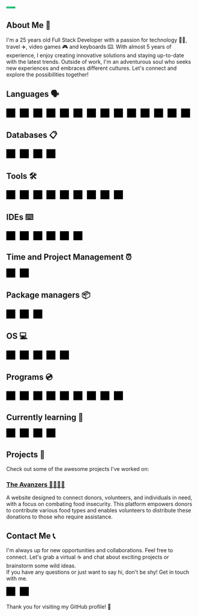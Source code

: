<style>
  .icon :is(source, img){
    width: 24px;
    transition: filter ease-in-out 200ms;
  }
  @media (prefers-color-scheme: dark) {
    .icon :is(source, img) {
      filter: brightness(0) invert(1);
    }

    .icon :is(source, img):hover {
      filter: unset;
    }
  }
  @media (prefers-color-scheme: light) {
    .icon :is(source, img) {
      filter: brightness(0);
    }

    .icon :is(source, img):hover {
      filter: unset;
    }
  }
</style>

<img width="24" src="images/header.png" width="100%" />

## About Me 🙌

I'm a 25 years old Full Stack Developer with a passion for technology 👨‍💻, travel ✈️, video games 🎮 and keyboards ⌨️. With almost 5 years of experience, I enjoy creating innovative solutions and staying up-to-date with the latest trends. Outside of work, I'm an adventurous soul who seeks new experiences and embraces different cultures. Let's connect and explore the possibilities together!   

## Languages 🗣️
<picture class="icon">
  <source media="(prefers-color-scheme: dark)" srcset="icons/angular.svg">
  <source media="(prefers-color-scheme: light)" srcset="icons/angular.svg">
  <img alt="Angular" title="Angular" width="24" src="icons/angular.svg">
</picture>
&nbsp;
<picture class="icon">
  <source media="(prefers-color-scheme: dark)" srcset="icons/angularJs.svg">
  <source media="(prefers-color-scheme: light)" srcset="icons/angularJs.svg">
  <img alt="AngularJs" title="AngularJs" width="24" src="icons/angularJs.svg">
</picture>
&nbsp;
<picture class="icon">
  <source media="(prefers-color-scheme: dark)" srcset="icons/nodedotjs.svg">
  <source media="(prefers-color-scheme: light)" srcset="icons/nodedotjs.svg">
  <img alt="Node.js" title="Node.js" width="24" src="icons/nodedotjs.svg">
</picture>
&nbsp;
<picture class="icon">
  <source media="(prefers-color-scheme: dark)" srcset="icons/sass.svg">
  <source media="(prefers-color-scheme: light)" srcset="icons/sass.svg">
  <img alt="Sass" title="Sass" width="24" src="icons/sass.svg">
</picture>
&nbsp;
<picture class="icon">
  <source media="(prefers-color-scheme: dark)" srcset="icons/javascript.svg">
  <source media="(prefers-color-scheme: light)" srcset="icons/javascript.svg">
  <img alt="JavaScript" title="JavaScript" width="24" src="icons/javascript.svg">
</picture>
&nbsp;
<picture class="icon">
  <source media="(prefers-color-scheme: dark)" srcset="icons/php.svg">
  <source media="(prefers-color-scheme: light)" srcset="icons/php.svg">
  <img alt="PHP" title="PHP" width="24" src="icons/php.svg">
</picture>
&nbsp;
<picture class="icon">
  <source media="(prefers-color-scheme: dark)" srcset="icons/laravel.svg">
  <source media="(prefers-color-scheme: light)" srcset="icons/laravel.svg">
  <img alt="Laravel" title="Laravel" width="24" src="icons/laravel.svg">
</picture>
&nbsp;
<picture class="icon">
  <source media="(prefers-color-scheme: dark)" srcset="icons/express.svg">
  <source media="(prefers-color-scheme: light)" srcset="icons/express.svg">
  <img alt="Express" title="Express" width="24" src="icons/express.svg">
</picture>
&nbsp;
<picture class="icon">
  <source media="(prefers-color-scheme: dark)" srcset="icons/dotnet.svg">
  <source media="(prefers-color-scheme: light)" srcset="icons/dotnet.svg">
  <img alt=".net" title=".net" width="24" src="icons/dotnet.svg">
</picture>
&nbsp;
<picture class="icon">
  <source media="(prefers-color-scheme: dark)" srcset="icons/csharp.svg">
  <source media="(prefers-color-scheme: light)" srcset="icons/csharp.svg">
  <img alt="C#" title="C#" width="24" src="icons/csharp.svg">
</picture>
&nbsp;
<picture class="icon">
  <source media="(prefers-color-scheme: dark)" srcset="icons/arduino.svg">
  <source media="(prefers-color-scheme: light)" srcset="icons/arduino.svg">
  <img alt="Arduino" title="Arduino" width="24" src="icons/arduino.svg">
</picture>
&nbsp;
<picture class="icon">
  <source media="(prefers-color-scheme: dark)" srcset="icons/html5.svg">
  <source media="(prefers-color-scheme: light)" srcset="icons/html5.svg">
  <img alt="HTML5" title="HTML5" width="24" src="icons/html5.svg">
</picture>
&nbsp;
<picture class="icon">
  <source media="(prefers-color-scheme: dark)" srcset="icons/css3.svg">
  <source media="(prefers-color-scheme: light)" srcset="icons/css3.svg">
  <img alt="CSS3" title="CSS3" width="24" src="icons/css3.svg">
</picture>
&nbsp;
<picture class="icon">
  <source media="(prefers-color-scheme: dark)" srcset="icons/tailwindcss.svg">
  <source media="(prefers-color-scheme: light)" srcset="icons/tailwindcss.svg">
  <img alt="Tailwind CSS" title="Tailwind CSS" width="24" src="icons/tailwindcss.svg">
</picture>
&nbsp;

<br>

## Databases 📋
<picture class="icon">
  <source media="(prefers-color-scheme: dark)" srcset="icons/mysql.svg">
  <source media="(prefers-color-scheme: light)" srcset="icons/mysql.svg">
  <img alt="MySQL" title="MySQL" width="24" src="icons/mysql.svg">
</picture>
&nbsp;
<picture class="icon">
  <source media="(prefers-color-scheme: dark)" srcset="icons/mariadb.svg">
  <source media="(prefers-color-scheme: light)" srcset="icons/mariadb.svg">
  <img alt="MariaDB" title="MariaDB" width="24" src="icons/mariadb.svg">
</picture>
&nbsp;
<picture class="icon">
  <source media="(prefers-color-scheme: dark)" srcset="icons/mongodb.svg">
  <source media="(prefers-color-scheme: light)" srcset="icons/mongodb.svg">
  <img alt="MongoDB" title="MongoDB" width="24" src="icons/mongodb.svg">
</picture>
&nbsp;
<picture class="icon">
  <source media="(prefers-color-scheme: dark)" srcset="icons/microsoftsqlserver.svg">
  <source media="(prefers-color-scheme: light)" srcset="icons/microsoftsqlserver.svg">
  <img alt="MS SQL Server" title="MS SQL Server" width="24" src="icons/microsoftsqlserver.svg">
</picture>
&nbsp;

<br>


## Tools 🛠️
<picture class="icon">
  <source media="(prefers-color-scheme: dark)" srcset="icons/windowsterminal.svg">
  <source media="(prefers-color-scheme: light)" srcset="icons/windowsterminal.svg">
  <img alt="Windows Terminal" title="Windows Terminal" width="24" src="icons/windowsterminal.svg">
</picture>
&nbsp;
<picture class="icon">
  <source media="(prefers-color-scheme: dark)" srcset="icons/gnubash.svg">
  <source media="(prefers-color-scheme: light)" srcset="icons/gnubash.svg">
  <img alt="Bash" title="Bash" width="24" src="icons/gnubash.svg">
</picture>
&nbsp;
<picture class="icon">
  <source media="(prefers-color-scheme: dark)" srcset="icons/gulp.svg">
  <source media="(prefers-color-scheme: light)" srcset="icons/gulp.svg">
  <img alt="Gulp" title="Gulp" width="24" src="icons/gulp.svg">
</picture>
&nbsp;
<picture class="icon">
  <source media="(prefers-color-scheme: dark)" srcset="icons/icomoon.svg">
  <source media="(prefers-color-scheme: light)" srcset="icons/icomoon.svg">
  <img alt="Icomoon" title="Icomoon" width="24" src="icons/icomoon.svg">
</picture>
&nbsp;
<picture class="icon">
  <source media="(prefers-color-scheme: dark)" srcset="icons/openai.svg">
  <source media="(prefers-color-scheme: light)" srcset="icons/openai.svg">
  <img alt="ChatGPT" title="ChatGPT" width="24" src="icons/openai.svg">
</picture>
&nbsp;
<picture class="icon">
  <source media="(prefers-color-scheme: dark)" srcset="icons/powershell.svg">
  <source media="(prefers-color-scheme: light)" srcset="icons/powershell.svg">
  <img alt="Powershell" title="Powershell" width="24" src="icons/powershell.svg">
</picture>
&nbsp;
<picture class="icon">
  <source media="(prefers-color-scheme: dark)" srcset="icons/eslint.svg">
  <source media="(prefers-color-scheme: light)" srcset="icons/eslint.svg">
  <img alt="Eslint" title="Eslint" width="24" src="icons/eslint.svg">
</picture>
&nbsp;
<picture class="icon">
  <source media="(prefers-color-scheme: dark)" srcset="icons/prettier.svg">
  <source media="(prefers-color-scheme: light)" srcset="icons/prettier.svg">
  <img alt="Prettier" title="Prettier" width="24" src="icons/prettier.svg">
</picture>
&nbsp;
<picture class="icon">
  <source media="(prefers-color-scheme: dark)" srcset="icons/stylelint.svg">
  <source media="(prefers-color-scheme: light)" srcset="icons/stylelint.svg">
  <img alt="Stylelint" title="Stylelint" width="24" src="icons/stylelint.svg">
</picture>
&nbsp;

<br>


## IDEs ⌨️
<picture class="icon">
  <source media="(prefers-color-scheme: dark)" srcset="icons/visual_studio_code.svg">
  <source media="(prefers-color-scheme: light)" srcset="icons/visual_studio_code.svg">
  <img alt="Visual Studio Code" title="Visual Studio Code" width="24" src="icons/visual_studio_code.svg">
</picture>
&nbsp;
<picture class="icon">
  <source media="(prefers-color-scheme: dark)" srcset="icons/sublimetext.svg">
  <source media="(prefers-color-scheme: light)" srcset="icons/sublimetext.svg">
  <img alt="SublimeText" title="SublimeText" width="24" src="icons/sublimetext.svg">
</picture>
&nbsp;
<picture class="icon">
  <source media="(prefers-color-scheme: dark)" srcset="icons/jetbrains.svg">
  <source media="(prefers-color-scheme: light)" srcset="icons/jetbrains.svg">
  <img alt="Jetbrains" title="Jetbrains" width="24" src="icons/jetbrains.svg">
</picture>
&nbsp;
<picture class="icon">
  <source media="(prefers-color-scheme: dark)" srcset="icons/neovim.svg">
  <source media="(prefers-color-scheme: light)" srcset="icons/neovim.svg">
  <img alt="Neovim" title="Neovim" width="24" src="icons/neovim.svg">
</picture>
&nbsp;
<picture class="icon">
  <source media="(prefers-color-scheme: dark)" srcset="icons/notepadplusplus.svg">
  <source media="(prefers-color-scheme: light)" srcset="icons/notepadplusplus.svg">
  <img alt="Notepad++" title="Notepad++" width="24" src="icons/notepadplusplus.svg">
</picture>
&nbsp;
<picture class="icon">
  <source media="(prefers-color-scheme: dark)" srcset="icons/visual_studio.svg">
  <source media="(prefers-color-scheme: light)" srcset="icons/visual_studio.svg">
  <img alt="Visual Studio" title="Visual Studio" width="24" src="icons/visual_studio.svg">
</picture>
&nbsp;

<br>


## Time and Project Management ⏰
<picture class="icon">
  <source media="(prefers-color-scheme: dark)" srcset="icons/redmine.svg">
  <source media="(prefers-color-scheme: light)" srcset="icons/redmine.svg">
  <img alt="Redmine" title="Redmine" width="24" src="icons/redmine.svg">
</picture>
&nbsp;
<picture class="icon">
  <source media="(prefers-color-scheme: dark)" srcset="icons/jira.svg">
  <source media="(prefers-color-scheme: light)" srcset="icons/jira.svg">
  <img alt="Jira" title="Jira" width="24" src="icons/jira.svg">
</picture>
&nbsp;

<br>

## Package managers 📦
<picture class="icon">
  <source media="(prefers-color-scheme: dark)" srcset="icons/yarn.svg">
  <source media="(prefers-color-scheme: light)" srcset="icons/yarn.svg">
  <img alt="Yarn" title="Yarn" width="24" src="icons/yarn.svg">
</picture>
&nbsp;
<picture class="icon">
  <source media="(prefers-color-scheme: dark)" srcset="icons/npm.svg">
  <source media="(prefers-color-scheme: light)" srcset="icons/npm.svg">
  <img alt="NPM" title="NPM" width="24" src="icons/npm.svg">
</picture>
&nbsp;
<picture class="icon">
  <source media="(prefers-color-scheme: dark)" srcset="icons/composer.svg">
  <source media="(prefers-color-scheme: light)" srcset="icons/composer.svg">
  <img alt="Composer" title="Composer" width="24" src="icons/composer.svg">
</picture>


<br>


## OS 💻
<picture class="icon">
  <source media="(prefers-color-scheme: dark)" srcset="icons/windows.svg">
  <source media="(prefers-color-scheme: light)" srcset="icons/windows.svg">
  <img alt="Windows" title="Windows" width="24" src="icons/windows.svg">
</picture>
&nbsp;
<picture class="icon">
  <source media="(prefers-color-scheme: dark)" srcset="icons/linux.svg">
  <source media="(prefers-color-scheme: light)" srcset="icons/linux.svg">
  <img alt="Linux" title="Linux" width="24" src="icons/linux.svg">
</picture>
&nbsp;
<picture class="icon">
  <source media="(prefers-color-scheme: dark)" srcset="icons/ubuntu.svg">
  <source media="(prefers-color-scheme: light)" srcset="icons/ubuntu.svg">
  <img alt="Ubuntu" title="Ubuntu" width="24" src="icons/ubuntu.svg">
</picture>
&nbsp;
<picture class="icon">
  <source media="(prefers-color-scheme: dark)" srcset="icons/debian.svg">
  <source media="(prefers-color-scheme: light)" srcset="icons/debian.svg">
  <img alt="Debian" title="Debian" width="24" src="icons/debian.svg">
</picture>
&nbsp;
<picture class="icon">
  <source media="(prefers-color-scheme: dark)" srcset="icons/archlinux.svg">
  <source media="(prefers-color-scheme: light)" srcset="icons/archlinux.svg">
  <img alt="Archlinux" title="Archlinux" width="24" src="icons/archlinux.svg">
</picture>
&nbsp;

<br>


## Programs 💿
<picture class="icon">
  <source media="(prefers-color-scheme: dark)" srcset="icons/google_chrome.svg">
  <source media="(prefers-color-scheme: light)" srcset="icons/google_chrome.svg">
  <img alt="Google Chrome" title="Google Chrome" width="24" src="icons/google_chrome.svg">
</picture>
&nbsp;
<picture class="icon">
  <source media="(prefers-color-scheme: dark)" srcset="icons/mozilla_firefox.svg">
  <source media="(prefers-color-scheme: light)" srcset="icons/mozilla_firefox.svg">
  <img alt="Mozilla Firefox" title="Mozilla Firefox" width="24" src="icons/mozilla_firefox.svg">
</picture>
&nbsp;
<picture class="icon">
  <source media="(prefers-color-scheme: dark)" srcset="icons/microsoftedge.svg">
  <source media="(prefers-color-scheme: light)" srcset="icons/microsoftedge.svg">
  <img alt="Edge" title="Edge" width="24" src="icons/microsoftedge.svg">
</picture>
&nbsp;
<picture class="icon">
  <source media="(prefers-color-scheme: dark)" srcset="icons/skype.svg">
  <source media="(prefers-color-scheme: light)" srcset="icons/skype.svg">
  <img alt="Skype" title="Skype" width="24" src="icons/skype.svg">
</picture>
&nbsp;
<picture class="icon">
  <source media="(prefers-color-scheme: dark)" srcset="icons/microsoftoffice.svg">
  <source media="(prefers-color-scheme: light)" srcset="icons/microsoftoffice.svg">
  <img alt="Office" title="Office" width="24" src="icons/microsoftoffice.svg">
</picture>
&nbsp;
<picture class="icon">
  <source media="(prefers-color-scheme: dark)" srcset="icons/microsoftsharepoint.svg">
  <source media="(prefers-color-scheme: light)" srcset="icons/microsoftsharepoint.svg">
  <img alt="Sharepoint" title="Sharepoint" width="24" src="icons/microsoftsharepoint.svg">
</picture>
&nbsp;
<picture class="icon">
  <source media="(prefers-color-scheme: dark)" srcset="icons/microsoftteams.svg">
  <source media="(prefers-color-scheme: light)" srcset="icons/microsoftteams.svg">
  <img alt="Teams" title="Teams" width="24" src="icons/microsoftteams.svg">
</picture>
&nbsp;
<picture class="icon">
  <source media="(prefers-color-scheme: dark)" srcset="icons/adobe_premiere_pro.svg">
  <source media="(prefers-color-scheme: light)" srcset="icons/adobe_premiere_pro.svg">
  <img alt="Adobe Premiere Pro" title="Adobe Premiere Pro" width="24" src="icons/adobe_premiere_pro.svg">
</picture>
&nbsp;
<picture class="icon">
  <source media="(prefers-color-scheme: dark)" srcset="icons/virtualbox.svg">
  <source media="(prefers-color-scheme: light)" srcset="icons/virtualbox.svg">
  <img alt="Virtualbox" title="Virtualbox" width="24" src="icons/virtualbox.svg">
</picture>
&nbsp;

<br>


## Currently learning 🌱
<picture class="icon">
  <source media="(prefers-color-scheme: dark)" srcset="icons/spring_boot.svg">
  <source media="(prefers-color-scheme: light)" srcset="icons/spring_boot.svg">
  <img alt="Spring Boot" title="Spring Boot" width="24" src="icons/spring_boot.svg">
</picture>
&nbsp;
<picture class="icon">
  <source media="(prefers-color-scheme: dark)" srcset="icons/vuedotjs.svg">
  <source media="(prefers-color-scheme: light)" srcset="icons/vuedotjs.svg">
  <img alt="Vue.js" title="Vue.js" width="24" src="icons/vuedotjs.svg">
</picture>
&nbsp;
<picture class="icon">
  <source media="(prefers-color-scheme: dark)" srcset="icons/react.svg">
  <source media="(prefers-color-scheme: light)" srcset="icons/react.svg">
  <img alt="React" title="React" width="24" src="icons/react.svg">
</picture>
&nbsp;
<picture class="icon">
  <source media="(prefers-color-scheme: dark)" srcset="icons/nextdotjs.svg">
  <source media="(prefers-color-scheme: light)" srcset="icons/nextdotjs.svg">
  <img alt="Next.js" title="Next.js" width="24" src="icons/nextdotjs.svg">
</picture>
&nbsp;

<br>


## Projects 🚀
Check out some of the awesome projects I've worked on:
<br>
### [The Avanzers 🦸‍♀️🦸‍♂️](https://avanzers.delphinet.it/)
A website designed to connect donors, volunteers, and individuals in need, with a focus on combating food insecurity. This platform empowers donors to contribute various food types and enables volunteers to distribute these donations to those who require assistance.

## Contact Me 📞
I'm always up for new opportunities and collaborations. Feel free to connect. Let's grab a virtual ☕️ and chat about exciting projects or brainstorm some wild ideas.
<br>
If you have any questions or just want to say hi, don't be shy! Get in touch with me.

<a href="mailto:alessandrokevin98@gmail.com" style="text-decoration: none">
  <picture class="icon">
    <source media="(prefers-color-scheme: dark)" srcset="icons/gmail.svg">
    <source media="(prefers-color-scheme: light)" srcset="icons/gmail.svg">
    <img alt="Gmail" title="Gmail" width="24" src="icons/gmail.svg">
  </picture>
</a>
&nbsp;
<a href="https://www.linkedin.com/in/arichetto/" style="text-decoration: none">
<picture class="icon">
  <source media="(prefers-color-scheme: dark)" srcset="icons/linkedin.svg">
  <source media="(prefers-color-scheme: light)" srcset="icons/linkedin.svg">
  <img alt="Linkedin" title="Linkedin" width="24" src="icons/linkedin.svg">
</picture>
</a> 
<br> <br>
Thank you for visiting my GitHub profile! 🙏
